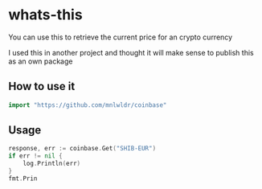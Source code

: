 # whats-this

You can use this to retrieve the current price for an crypto currency

I used this in another project and thought it will make sense 
to publish this as an own package 

## How to use it
```go
import "https://github.com/mnlwldr/coinbase"
```

## Usage
```go
response, err := coinbase.Get("SHIB-EUR")
if err != nil {
	log.Println(err)
}
fmt.Prin
